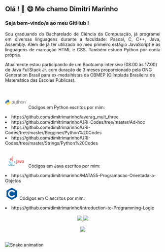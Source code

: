 ## Olá !  :wave: :smile: Me chamo Dimitri Marinho
### Seja bem-vindo/a ao meu GitHub !

<p align="justify"> Sou graduando do Bacharelado de Ciência da Computação, já programei em diversas linguagens durante a faculdade: Pascal, C, C++, Java, Assembly. Além de já ter utilizado no meu primeiro estágio JavaScript e as linguagens de marcação HTML e CSS. Também estudo Python por conta própria.

Atualmente estou participando de um Bootcamp intensivo (08:00 às 17:00) de Java FullStack Jr. com duração de 3 meses proporcionado pela ONG Generation Brasil para ex-medalhistas da OBMEP (Olímpiada Brasileira de Matemática das Escolas Públicas).</p>
<br>

<img height="40em" src="imgs/python-logo.png" alt="Logo da Linguagem de Programação Python"/> Códigos em Python escritos por mim:
<li> https://github.com/dimitrimarinho/averag_mult_three </li>
<li> https://github.com/dimitrimarinho/URI-Codes/tree/master/Ad-hoc </li>
<li> https://github.com/dimitrimarinho/URI-Codes/tree/master/Begginer/Python%20Codes </li>
<li> https://github.com/dimitrimarinho/URI-Codes/tree/master/Strings/Python%20Codes </li>
<br>

<img height="40em" src="imgs/java-logo.png" alt="Logo da Linguagem de Programação Java"/> Códigos em Java escritos por mim:
<li> https://github.com/dimitrimarinho/MATA55-Programacao-Orientada-a-Objetos </li>

<img height="40em" src="imgs/c-logo.png" alt="Logo da Linguagem de Programação C"/> Códigos em C escritos por mim:
<li> https://github.com/dimitrimarinho/Introduction-to-Programming-Logic </li>

<br>
<div align="center">
  <a href="https://github.com/dimitrimarinho">
  <img height="180em" src="https://github-readme-stats.vercel.app/api/top-langs/?username=dimitrimarinho&layout=compact&langs_count=7&theme=dracula"/>
  <img height="180em" src="https://github-readme-stats.vercel.app/api?username=dimitrimarinho&show_icons=true&theme=dracula&include_all_commits=true&count_private=true"/>
</div>
<br>
<div align="center">
  <a href="https://www.linkedin.com/in/dimitrimarinho/" target="_blank"><img src="https://img.shields.io/badge/-LinkedIn-%230077B5?style=for-the-badge&logo=linkedin&logoColor=white" target="_blank"></a>  
</div>
<br>

  ![Snake animation](https://github.com/dimitrimarinho/dimitrimarinho/blob/output/github-contribution-grid-snake.svg)
